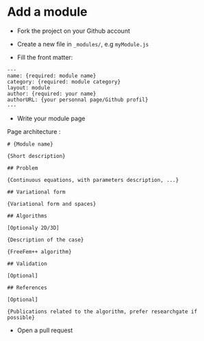 # Add a module

- Fork the project on your Github account

- Create a new file in `_modules/`, e.g `myModule.js`

- Fill the front matter:

```
---
name: {required: module name}
category: {required: module category}
layout: module
author: {required: your name}
authorURL: {your personnal page/Github profil}
---
```

- Write your module page

Page architecture :

```
# {Module name}

{Short description}

## Problem

{Continuous equations, with parameters description, ...}

## Variational form

{Variational form and spaces}

## Algorithms

[Optionaly 2D/3D]

{Description of the case}

{FreeFem++ algorithm}

## Validation

[Optional]

## References

[Optional]

{Publications related to the algorithm, prefer researchgate if possible}
```

- Open a pull request
